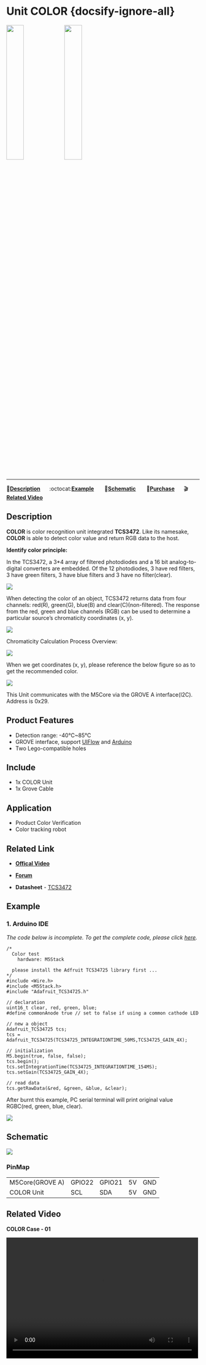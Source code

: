 # Unit COLOR {docsify-ignore-all}

<img src="assets/img/product_pics/unit/M5GO_Unit_color.png" width="30%" height="30%"><img src="assets/img/product_pics/unit/unit_color_grove_a.png" width="30%" height="30%">

***

:memo:**[Description](#Description)**&nbsp;&nbsp;&nbsp;&nbsp;&nbsp;&nbsp;:octocat:**[Example](#Example)**&nbsp;&nbsp;&nbsp;&nbsp;&nbsp;&nbsp; :electric_plug:**[Schematic](#Schematic)** &nbsp;&nbsp;&nbsp;&nbsp;&nbsp;&nbsp;🛒**[Purchase](https://www.aliexpress.com/store/product/M5Stack-Official-Color-Unit-TCS34725-Color-Sensor-RGB-Color-Sensor-Development-Board-Module-GROVE-I2C-Compatible/3226069_32946957647.html?spm=a2g1x.12024536.productList_5885013.pic_5)**&nbsp;&nbsp;&nbsp;&nbsp;&nbsp;&nbsp;:clapper:**[Related Video](#Related-Video)**

## Description

**COLOR** is color recognition unit integrated **TCS3472**. Like its namesake, **COLOR** is able to detect color value and return RGB data to the host.

**Identify color principle:**

In the TCS3472, a 3*4 array of filtered photodiodes and a 16 bit analog-to-digital converters are embedded. Of the 12 photodiodes, 3 have red filters, 3 have green filters, 3 have blue filters and 3 have no filter(clear).

<img src="assets/img/product_pics/unit/color/unit_color_07.png">

When detecting the color of an object, TCS3472 returns data from four channels: red(R), green(G), blue(B) and clear(C)(non-filtered). The response from the red, green and blue channels (RGB) can be used to determine a particular source’s chromaticity coordinates (x, y).

<img src="assets/img/product_pics/unit/color/unit_color_04.png">

Chromaticity Calculation Process Overview:

<img src="assets/img/product_pics/unit/color/unit_color_05.png">

When we get coordinates (x, y), please reference the below figure so as to get the recommended color.

<img src="assets/img/product_pics/unit/color/unit_color_06.png">

This Unit communicates with the M5Core via the GROVE A interface(I2C). Address is 0x29.

## Product Features

- Detection range: -40℃~85℃
- GROVE interface, support [UIFlow](http://flow.m5stack.com) and [Arduino](http://www.arduino.cc)
- Two Lego-compatible holes

## Include

- 1x COLOR Unit
- 1x Grove Cable

## Application

- Product Color Verification
- Color tracking robot

## Related Link

- **[Offical Video](https://www.youtube.com/channel/UCozgFVglWYQXbvTmGyS739w)**

- **[Forum](http://forum.m5stack.com/)**

-  **Datasheet** - [TCS3472](https://ams.com/documents/20143/36005/TCS3472_DS000390_2-00.pdf)

## Example

### 1. Arduino IDE

*The code below is incomplete. To get the complete code, please click [here](https://github.com/m5stack/M5-ProductExampleCodes/tree/master/Unit/COLOR/Arduino).*

```arduino
/*
  Color test
    hardware: M5Stack

  please install the Adfruit TCS34725 library first ...
*/
#include <Wire.h>
#include <M5Stack.h>
#include "Adafruit_TCS34725.h"

// declaration
uint16_t clear, red, green, blue;
#define commonAnode true // set to false if using a common cathode LED

// new a object
Adafruit_TCS34725 tcs;
tcs = Adafruit_TCS34725(TCS34725_INTEGRATIONTIME_50MS,TCS34725_GAIN_4X);

// initialization
M5.begin(true, false, false);
tcs.begin();
tcs.setIntegrationTime(TCS34725_INTEGRATIONTIME_154MS);
tcs.setGain(TCS34725_GAIN_4X);

// read data
tcs.getRawData(&red, &green, &blue, &clear);
```

After burnt this example, PC serial terminal will print original value RGBC(red, green, blue, clear).

<img src="assets/img/product_pics/unit/unit_example/COLOR/example_unit_color_result_01.png">

<!-- ### 2. UIFlow -->
<!--
<img src="assets/img/product_pics/unit/unit_example/example_unit_color_01.png" width="30%" height="30%"> <img src="assets/img/product_pics/unit/unit_example/example_unit_color_02.png" width="55%" height="55%">

*If you want the complete code, please click [here](https://github.com/m5stack/M5-ProductExampleCodes/tree/master/Unit/COLOR/UIFlow).* -->

## Schematic

<img src="assets/img/product_pics/unit/color_sch.JPG">

### PinMap

<table>
 <tr><td>M5Core(GROVE A)</td><td>GPIO22</td><td>GPIO21</td><td>5V</td><td>GND</td></tr>
 <tr><td>COLOR Unit</td><td>SCL</td><td>SDA</td><td>5V</td><td>GND</td></tr>
</table>

## Related Video

**COLOR Case - 01**

<video width="500" height="315" controls>
    <source src="https://m5stack.oss-cn-shenzhen.aliyuncs.com/video/Blog/Twitch201902/Color%20Unit.mp4" type="video/mp4">
</video>